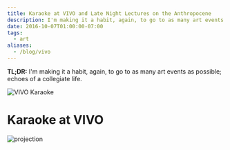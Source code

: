 ```yaml
---
title: Karaoke at VIVO and Late Night Lectures on the Anthropocene
description: I'm making it a habit, again, to go to as many art events as possible.
date: 2016-10-07T01:00:00-07:00
tags:
  - art
aliases:
  - /blog/vivo
---
```


**TL;DR:** I'm making it a habit, again, to go to as many art events as possible; echoes of a collegiate life.

![VIVO Karaoke][1]

# Karaoke at VIVO

![projection][2]




[1]: /uploads/vivo-karaoke.jpg
[2]: /uploads/vivo-guns.jpg